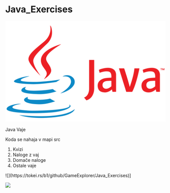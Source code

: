 
    


# Java_Exercises

![Java Logo](java_logo.png)

Java Vaje
<p>Koda se nahaja v mapi src</p>
<ol>
  <li>Kvizi</li>
  <li>Naloge z vaj</li>
  <li>Domače naloge</li>
  <li>Ostale vaje</li>
</ol>
![](https://tokei.rs/b1/github/GameExplorer/Java_Exercises)]

 ![](https://tokei.rs/b1/github/GameExplorer/Java_Exercises?category=files)
